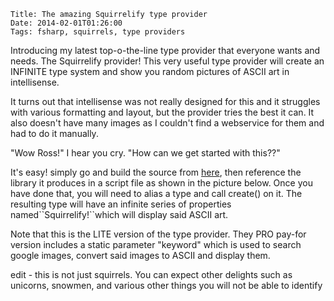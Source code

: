     Title: The amazing Squirrelify type provider
    Date: 2014-02-01T01:26:00
    Tags: fsharp, squirrels, type providers
<!-- more -->

<p>Introducing my latest top-o-the-line type provider that everyone wants and needs. The Squirrelify provider! This very useful type provider will create an INFINITE type system and show you random pictures of ASCII art in intellisense.</p>
<p>It turns out that intellisense was not really designed for this and it struggles with various formatting and layout, but the provider tries the best it can. It also doesn't have many images as I couldn't find a webservice for them and had to do it manually.</p>
<p>"Wow Ross!" I hear you cry. "How can we get started with this??"</p>
<p>It's easy! simply go and build the source from <a href="https://github.com/pezipink/SquirrelifyProvider">here</a>, then reference the library it produces in a script file as shown in the picture below. Once you have done that, you will need to alias a type and call create() on it. The resulting type will have an infinite series of properties named``Squirrelify!``which will display said ASCII art.</p>
<p>Note that this is the LITE version of the type provider. They PRO pay-for version includes a static parameter "keyword" which is used to search google images, convert said images to ASCII and display them. </p>
<p>edit - this is not just squirrels. You can expect other delights such as unicorns, snowmen, and various other things you will not be able to identify</p>
<p><img src="/image.axd?picture=2014%2f1%2fSquirrelify!.png" alt="" /></p>